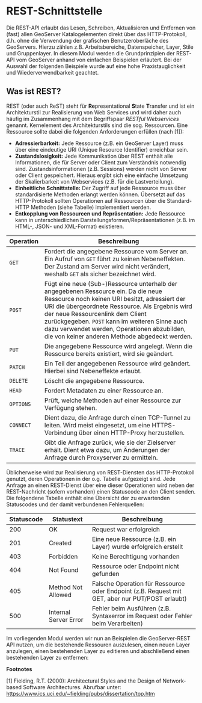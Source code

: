 REST-Schnittstelle
==================

Die REST-API erlaubt das Lesen, Schreiben, Aktualisieren und Entfernen von (fast)
allen GeoServer Katalogelementen direkt über das HTTP-Protokoll, d.h. ohne die
Verwendung der grafischen Benutzeroberläche des GeoServers. Hierzu zählen z.B.
Arbeitsbereiche, Datenspeicher, Layer, Stile und Gruppenlayer. In diesem Modul
werden die Grundprinzipien der REST-API vom GeoServer anhand von einfachen
Beispielen erläutert. Bei der Auswahl der folgenden Beispiele wurde auf eine hohe
Praxistauglichkeit und Wiederverwendbarkeit geachtet.

## Was ist REST?

REST (oder auch ReST) steht für **Re**presentational **S**tate **T**ransfer und ist ein Architekturstil
zur Realisierung von Web Services und wird daher auch häufig im Zusammenhang mit
dem Begriffspaar *RESTful Webservices* genannt. Kernelement des Architekturstils
sind die sog. Ressourcen. Eine Ressource sollte dabei die folgenden Anforderungen
erfüllen (nach [1]):

- **Adressierbarkeit:** Jede Ressource (z.B. ein GeoServer Layer) muss über
  eine eindeutige URI (Unique Resource Identifier) erreichbar sein.
- **Zustandslosigkeit:** Jede Kommunikation über REST enthält alle Informationen,
  die für Server oder Client zum Verständnis notwendig sind. Zustandsinformationen
  (z.B. Sessions) werden nicht von Server oder Client gespeichert. Hieraus ergibt
  sich eine einfache Umsetzung der Skalierbarkeit von Webservices (z.B. für die
  Lastverteilung).
- **Einheitliche Schnittstelle:** Der Zugriff auf jede Ressource muss über
  standardisierte Methoden erlangt werden können. Übersetzt auf das HTTP-Protokoll
  sollten Operationen auf Ressourcen über die Standard-HTTP Methoden (siehe Tabelle)
  implementiert werden.
- **Entkopplung von Ressourcen und Repräsentation:** Jede Ressource kann in
  unterschiedlichen Darstellungsformen/Repräsentationen (z.B. im HTML-, JSON-
  und XML-Format) existieren.

| Operation | Beschreibung |
| --------- | ----------- |
| `GET` | Fordert die angegebene Ressource vom Server an. Ein Aufruf von `GET` führt zu keinen Nebeneffekten. Der Zustand am Server wird nicht verändert, weshalb `GET` als sicher bezeichnet wird. |
| `POST` | Fügt eine neue (Sub-)Ressource unterhalb der angegebenen Ressource ein. Da die neue Ressource noch keinen URI besitzt, adressiert der URI die übergeordnete Ressource. Als Ergebnis wird der neue Ressourcenlink dem Client zurückgegeben. `POST` kann im weiteren Sinne auch dazu verwendet werden, Operationen abzubilden, die von keiner anderen Methode abgedeckt werden. |
| `PUT` | Die angegebene Ressource wird angelegt. Wenn die Ressource bereits existiert, wird sie geändert. |
| `PATCH` | Ein Teil der angegebenen Ressource wird geändert. Hierbei sind Nebeneffekte erlaubt. |
| `DELETE` | Löscht die angegebene Ressource. |
| `HEAD` | Fordert Metadaten zu einer Ressource an. |
| `OPTIONS` | Prüft, welche Methoden auf einer Ressource zur Verfügung stehen. |
| `CONNECT` | Dient dazu, die Anfrage durch einen TCP-Tunnel zu leiten. Wird meist eingesetzt, um eine HTTPS-Verbindung über einen HTTP-Proxy herzustellen. |
| `TRACE` | Gibt die Anfrage zurück, wie sie der Zielserver erhält. Dient etwa dazu, um Änderungen der Anfrage durch Proxyserver zu ermitteln. |

Üblicherweise wird zur Realisierung von REST-Diensten das HTTP-Protokoll genutzt,
deren Operationen in der o.g. Tabelle aufgezeigt sind. Jede Anfrage an einen
REST-Dienst über eine dieser Operationen wird neben der REST-Nachricht (sofern vorhanden)
einen Statuscode an den Client senden. Die folgendene Tabelle enthält eine
Übersicht der zu erwartenden Statuscodes und der damit verbundenen Fehlerquellen:

| Statuscode | Statustext | Beschreibung |
| ----------- | ----------- | ----------- |
| 200 | OK | Request war erfolgreich |
| 201 | Created | Eine neue Ressource (z.B. ein Layer) wurde erfolgreich erstellt |
| 403 | Forbidden | Keine Berechtigung vorhanden  |
| 404 | Not Found | Ressource oder Endpoint nicht gefunden |
| 405 | Method Not Allowed | Falsche Operation für Ressource oder Endpoint (z.B. Request mit GET, aber nur PUT/POST erlaubt) |
| 500 | Internal Server Error | Fehler beim Ausführen (z.B. Syntaxerror im Request oder Fehler beim Verarbeiten) |

Im vorliegenden Modul werden wir nun an Beispielen die GeoServer-REST API nutzen,
um die bestehende Ressouren auszulesen, einen neuen Layer anzulegen, einen
bestehenden Layer zu editieren und abschließend einen bestehenden Layer zu entfernen:

**Footnotes**

[1] Fielding, R.T. (2000): Architectural Styles and the Design of Network-based Software Architectures. Abrufbar unter: <https://www.ics.uci.edu/~fielding/pubs/dissertation/top.htm>

